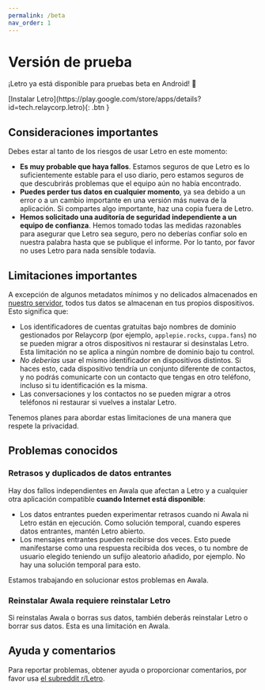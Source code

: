 ```yaml
---
permalink: /beta
nav_order: 1
---
```


# Versión de prueba

¡Letro ya está disponible para pruebas beta en Android! 🎉

<span class="fs-7 d-block text-center mx-auto">
[Instalar Letro](https://play.google.com/store/apps/details?id=tech.relaycorp.letro){: .btn }
</span>

## Consideraciones importantes

Debes estar al tanto de los riesgos de usar Letro en este momento:

- **Es muy probable que haya fallos**. Estamos seguros de que Letro es lo suficientemente estable para el uso diario, pero estamos seguros de que descubrirás problemas que el equipo aún no había encontrado.
- **Puedes perder tus datos en cualquier momento**, ya sea debido a un error o a un cambio importante en una versión más nueva de la aplicación. Si compartes algo importante, haz una copia fuera de Letro.
- **Hemos solicitado una auditoría de seguridad independiente a un equipo de confianza**. Hemos tomado todas las medidas razonables para asegurar que Letro sea seguro, pero no deberías confiar solo en nuestra palabra hasta que se publique el informe. Por lo tanto, por favor no uses Letro para nada sensible todavía.

## Limitaciones importantes

A excepción de algunos metadatos mínimos y no delicados almacenados en [nuestro servidor](https://docs.relaycorp.tech/letro-server/),
todos tus datos se almacenan en tus propios dispositivos.
Esto significa que:

- Los identificadores de cuentas gratuitas bajo nombres de dominio gestionados por Relaycorp (por ejemplo, `applepie.rocks`, `cuppa.fans`) no se pueden migrar a otros dispositivos ni restaurar si desinstalas Letro. Esta limitación no se aplica a ningún nombre de dominio bajo tu control.
- _No deberías_ usar el mismo identificador en dispositivos distintos. Si haces esto, cada dispositivo tendría un conjunto diferente de contactos, y no podrás comunicarte con un contacto que tengas en otro teléfono, incluso si tu identificación es la misma.
- Las conversaciones y los contactos no se pueden migrar a otros teléfonos ni restaurar si vuelves a instalar Letro.

Tenemos planes para abordar estas limitaciones de una manera que respete la privacidad.

## Problemas conocidos

### Retrasos y duplicados de datos entrantes

Hay dos fallos independientes en Awala que afectan a Letro y a cualquier otra aplicación compatible **cuando Internet está disponible**:

- Los datos entrantes pueden experimentar retrasos cuando ni Awala ni Letro están en ejecución. Como solución temporal, cuando esperes datos entrantes, mantén Letro abierto.
- Los mensajes entrantes pueden recibirse dos veces. Esto puede manifestarse como una respuesta recibida dos veces, o tu nombre de usuario elegido teniendo un sufijo aleatorio añadido, por ejemplo. No hay una solución temporal para esto.

Estamos trabajando en solucionar estos problemas en Awala.

### Reinstalar Awala requiere reinstalar Letro

Si reinstalas Awala o borras sus datos, también deberás reinstalar Letro o borrar sus datos. Esta es una limitación en Awala.

## Ayuda y comentarios

Para reportar problemas, obtener ayuda o proporcionar comentarios, por favor usa [el subreddit r/Letro](https://www.reddit.com/r/Letro/).

